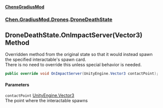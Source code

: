 
#### [ChensGradiusMod](index 'index')

### [Chen.GradiusMod.Drones](Y_iPobZkdIiJ9feSuBjDaQ 'Chen.GradiusMod.Drones').[DroneDeathState](8ui+PJgGZL18czsU0lHbsw 'Chen.GradiusMod.Drones.DroneDeathState')

## DroneDeathState.OnImpactServer(Vector3) Method
Overridden method from the original state so that it would instead spawn the specified interactable's spawn card.  
There is no need to override this unless special behavior is needed.  
```csharp
public override void OnImpactServer(UnityEngine.Vector3 contactPoint);
```

#### Parameters
<a name='Chen_GradiusMod_Drones_DroneDeathState_OnImpactServer(UnityEngine_Vector3)_contactPoint'></a>
`contactPoint` [UnityEngine.Vector3](https://docs.microsoft.com/en-us/dotnet/api/UnityEngine.Vector3 'UnityEngine.Vector3')  
The point where the interactable spawns
  
